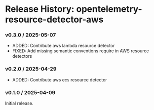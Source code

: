 # Release History: opentelemetry-resource-detector-aws

### v0.3.0 / 2025-05-07

* ADDED: Contribute aws lambda resource detector
* FIXED: Add missing semantic conventions require in AWS resource detectors

### v0.2.0 / 2025-04-29

* ADDED: Contribute aws ecs resource detector

### v0.1.0 / 2025-04-09

Initial release.
